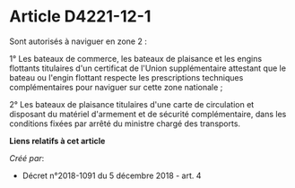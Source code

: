 # Article D4221-12-1

Sont autorisés à naviguer en zone 2 :

1° Les bateaux de commerce, les bateaux de plaisance et les engins flottants titulaires d'un certificat de l'Union
supplémentaire attestant que le bateau ou l'engin flottant respecte les prescriptions techniques complémentaires pour
naviguer sur cette zone nationale ;

2° Les bateaux de plaisance titulaires d'une carte de circulation et disposant du matériel d'armement et de sécurité
complémentaire, dans les conditions fixées par arrêté du ministre chargé des transports.

**Liens relatifs à cet article**

_Créé par_:

  - Décret n°2018-1091 du 5 décembre 2018 - art. 4
